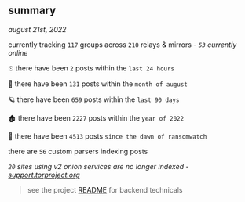 
## summary
_august 21st, 2022_

currently tracking `117` groups across `210` relays & mirrors - _`53` currently online_

⏲ there have been `2` posts within the `last 24 hours`

🦈 there have been `131` posts within the `month of august`

🪐 there have been `659` posts within the `last 90 days`

🏚 there have been `2227` posts within the `year of 2022`

🦕 there have been `4513` posts `since the dawn of ransomwatch`

there are `56` custom parsers indexing posts

_`20` sites using v2 onion services are no longer indexed - [support.torproject.org](https://support.torproject.org/onionservices/v2-deprecation/)_

> see the project [README](https://github.com/joshhighet/ransomwatch#ransomwatch--) for backend technicals
